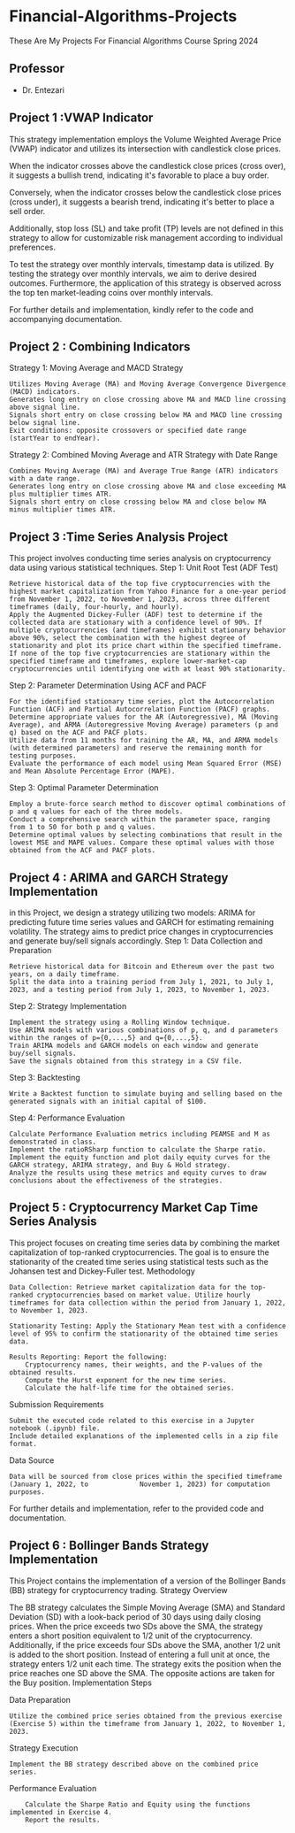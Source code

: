 # Financial-Algorithms-Projects
These Are My Projects For Financial Algorithms Course Spring 2024
## Professor
- Dr. Entezari
## Project 1 :VWAP Indicator
This strategy implementation employs the Volume Weighted Average Price (VWAP) indicator and utilizes its intersection with candlestick close prices.

When the indicator crosses above the candlestick close prices (cross over), it suggests a bullish trend, indicating it's favorable to place a buy order.

Conversely, when the indicator crosses below the candlestick close prices (cross under), it suggests a bearish trend, indicating it's better to place a sell order.

Additionally, stop loss (SL) and take profit (TP) levels are not defined in this strategy to allow for customizable risk management according to individual preferences.

To test the strategy over monthly intervals, timestamp data is utilized. By testing the strategy over monthly intervals, we aim to derive desired outcomes. Furthermore, the application of this strategy is observed across the top ten market-leading coins over monthly intervals.

For further details and implementation, kindly refer to the code and accompanying documentation.

## Project 2 : Combining Indicators
Strategy 1: Moving Average and MACD Strategy

    Utilizes Moving Average (MA) and Moving Average Convergence Divergence (MACD) indicators.
    Generates long entry on close crossing above MA and MACD line crossing above signal line.
    Signals short entry on close crossing below MA and MACD line crossing below signal line.
    Exit conditions: opposite crossovers or specified date range (startYear to endYear).

Strategy 2: Combined Moving Average and ATR Strategy with Date Range

    Combines Moving Average (MA) and Average True Range (ATR) indicators with a date range.
    Generates long entry on close crossing above MA and close exceeding MA plus multiplier times ATR.
    Signals short entry on close crossing below MA and close below MA minus multiplier times ATR.

## Project 3 :Time Series Analysis Project
This project involves conducting time series analysis on cryptocurrency data using various statistical techniques.
Step 1: Unit Root Test (ADF Test)

    Retrieve historical data of the top five cryptocurrencies with the highest market capitalization from Yahoo Finance for a one-year period from November 1, 2022, to November 1, 2023, across three different timeframes (daily, four-hourly, and hourly).
    Apply the Augmented Dickey-Fuller (ADF) test to determine if the collected data are stationary with a confidence level of 90%. If multiple cryptocurrencies (and timeframes) exhibit stationary behavior above 90%, select the combination with the highest degree of stationarity and plot its price chart within the specified timeframe. If none of the top five cryptocurrencies are stationary within the specified timeframe and timeframes, explore lower-market-cap cryptocurrencies until identifying one with at least 90% stationarity.

Step 2: Parameter Determination Using ACF and PACF

    For the identified stationary time series, plot the Autocorrelation Function (ACF) and Partial Autocorrelation Function (PACF) graphs.
    Determine appropriate values for the AR (Autoregressive), MA (Moving Average), and ARMA (Autoregressive Moving Average) parameters (p and q) based on the ACF and PACF plots.
    Utilize data from 11 months for training the AR, MA, and ARMA models (with determined parameters) and reserve the remaining month for testing purposes.
    Evaluate the performance of each model using Mean Squared Error (MSE) and Mean Absolute Percentage Error (MAPE).

Step 3: Optimal Parameter Determination

    Employ a brute-force search method to discover optimal combinations of p and q values for each of the three models.
    Conduct a comprehensive search within the parameter space, ranging from 1 to 50 for both p and q values.
    Determine optimal values by selecting combinations that result in the lowest MSE and MAPE values. Compare these optimal values with those obtained from the ACF and PACF plots.

## Project 4 : ARIMA and GARCH Strategy Implementation

in this Project, we design a strategy utilizing two models: ARIMA for predicting future time series values and GARCH for estimating remaining volatility. The strategy aims to predict price changes in cryptocurrencies and generate buy/sell signals accordingly.
Step 1: Data Collection and Preparation

    Retrieve historical data for Bitcoin and Ethereum over the past two years, on a daily timeframe.
    Split the data into a training period from July 1, 2021, to July 1, 2023, and a testing period from July 1, 2023, to November 1, 2023.

Step 2: Strategy Implementation

    Implement the strategy using a Rolling Window technique.
    Use ARIMA models with various combinations of p, q, and d parameters within the ranges of p={0,...,5} and q={0,...,5}.
    Train ARIMA models and GARCH models on each window and generate buy/sell signals.
    Save the signals obtained from this strategy in a CSV file.

Step 3: Backtesting

    Write a Backtest function to simulate buying and selling based on the generated signals with an initial capital of $100.

Step 4: Performance Evaluation

    Calculate Performance Evaluation metrics including PEAMSE and M as demonstrated in class.
    Implement the ratioRSharp function to calculate the Sharpe ratio.
    Implement the equity function and plot daily equity curves for the GARCH strategy, ARIMA strategy, and Buy & Hold strategy.
    Analyze the results using these metrics and equity curves to draw conclusions about the effectiveness of the strategies.

## Project 5 : Cryptocurrency Market Cap Time Series Analysis
This project focuses on creating time series data by combining the market capitalization of top-ranked cryptocurrencies. The goal is to ensure the stationarity of the created time series using statistical tests such as the Johansen test and Dickey-Fuller test.
Methodology

    Data Collection: Retrieve market capitalization data for the top-ranked cryptocurrencies based on market value. Utilize hourly timeframes for data collection within the period from January 1, 2022, to November 1, 2023.

    Stationarity Testing: Apply the Stationary Mean test with a confidence level of 95% to confirm the stationarity of the obtained time series data.

    Results Reporting: Report the following:
        Cryptocurrency names, their weights, and the P-values of the obtained results.
        Compute the Hurst exponent for the new time series.
        Calculate the half-life time for the obtained series.

Submission Requirements

    Submit the executed code related to this exercise in a Jupyter notebook (.ipynb) file.
    Include detailed explanations of the implemented cells in a zip file format.

Data Source

    Data will be sourced from close prices within the specified timeframe (January 1, 2022, to             November 1, 2023) for computation purposes.

For further details and implementation, refer to the provided code and documentation.


## Project 6 : Bollinger Bands Strategy Implementation
This Project contains the implementation of a version of the Bollinger Bands (BB) strategy for cryptocurrency trading.
Strategy Overview

The BB strategy calculates the Simple Moving Average (SMA) and Standard Deviation (SD) with a look-back period of 30 days using daily closing prices. When the price exceeds two SDs above the SMA, the strategy enters a short position equivalent to 1/2 unit of the cryptocurrency. Additionally, if the price exceeds four SDs above the SMA, another 1/2 unit is added to the short position. Instead of entering a full unit at once, the strategy enters 1/2 unit each time. The strategy exits the position when the price reaches one SD above the SMA. The opposite actions are taken for the Buy position.
Implementation Steps

Data Preparation

    Utilize the combined price series obtained from the previous exercise (Exercise 5) within the timeframe from January 1, 2022, to November 1, 2023.

Strategy Execution

    Implement the BB strategy described above on the combined price series.

Performance Evaluation
    
        Calculate the Sharpe Ratio and Equity using the functions implemented in Exercise 4.
        Report the results.
